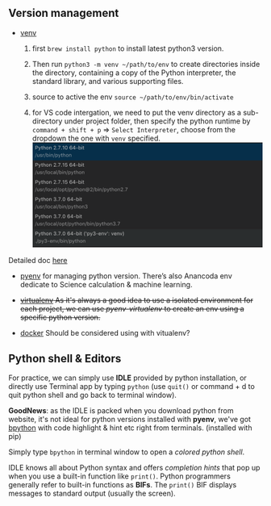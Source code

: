 ## Version management
- [venv](https://docs.python.org/3/library/venv.html)
  1. first `brew install python` to install latest python3 version.

  2. Then run `python3 -m venv ~/path/to/env` to create directories inside the directory, containing a copy of the Python interpreter, the standard library, and various supporting files.

  3. source to active the env `source ~/path/to/env/bin/activate`
  
  4. for VS code intergation, we need to put the venv directory as a sub-directory under project folder, then specify the python runtime by `command + shift + p` => `Select Interpreter`, choose from the dropdown the one with `venv` specified. ![alt text](./assets/python-interpreter-vscode.png)

Detailed doc [here](https://docs.python.org/3/tutorial/venv.html)

- [pyenv](https://github.com/pyenv/pyenv/blob/master/COMMANDS.md) for managing python version. There’s also Anancoda env dedicate to Science calculation & machine learning. 

- <del>[virtualenv](https://github.com/pyenv/pyenv-virtualenv) As it's always a good idea to use a isolated environment for each project, we can use *pyenv-virtualenv* to create an env using a specific python version. </del>

- [docker](https://docs.docker.com/docker-for-mac/#explore-the-application-and-run-examples) Should be considered using with vitualenv?

## Python shell & Editors
For practice, we can simply use **IDLE** provided by python installation, or directly use Terminal app by typing `python` (use `quit()` or command + d to quit python shell and go back to terminal window).

**GoodNews**: as the IDLE is packed when you download python from website, it's not ideal for python versions installed with **pyenv**, we've got [bpython](https://docs.bpython-interpreter.org/contributing.html#getting-your-development-environment-set-up) with code highlight & hint etc right from terminals. (installed with pip)

Simply type `bpython` in terminal window to open a *colored python shell*.

IDLE knows all about Python syntax and offers *completion hints* that pop up when you use a built-in function like `print()`. Python programmers generally refer to built-in functions as **BIFs**. The `print()` BIF displays messages to standard output (usually the screen).
